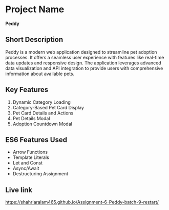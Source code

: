 # Project Name
**Peddy**
## Short Description
Peddy is a modern web application designed to streamline pet adoption processes. It offers a seamless user experience with features like real-time data updates and responsive design. The application leverages advanced data visualization and API integration to provide users with comprehensive information about available pets.

## Key Features
1. Dynamic Category Loading
2. Category-Based Pet Card Display
3. Pet Card Details and Actions
4. Pet Details Modal
5. Adoption Countdown Modal

## ES6 Features Used
- Arrow Functions
- Template Literals
- Let and Const
- Async/Await
- Destructuring Assignment

## Live link
https://shahriaralam465.github.io/Assignment-6-Peddy-batch-9-restart/
